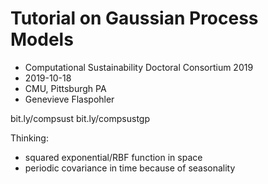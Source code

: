# Tutorial on Gaussian Process Models

* Computational Sustainability Doctoral Consortium 2019
* 2019-10-18
* CMU, Pittsburgh PA
* Genevieve Flaspohler

bit.ly/compsust
bit.ly/compsustgp

Thinking:
* squared exponential/RBF function in space
* periodic covariance in time because of seasonality